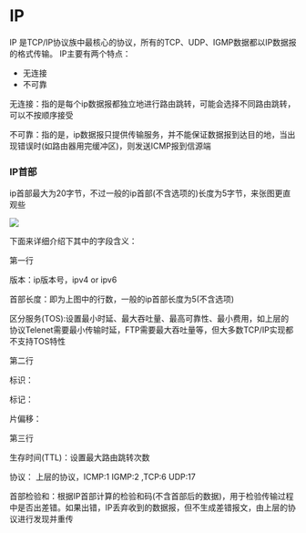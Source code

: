 
# IP

IP 是TCP/IP协议族中最核心的协议，所有的TCP、UDP、IGMP数据都以IP数据报的格式传输。
IP主要有两个特点：

- 无连接
- 不可靠

无连接：指的是每个ip数据报都独立地进行路由跳转，可能会选择不同路由跳转，可以不按顺序接受

不可靠：指的是，ip数据报只提供传输服务，并不能保证数据报到达目的地，当出现错误时(如路由器用完缓冲区)，则发送ICMP报到信源端

### IP首部

ip首部最大为20字节，不过一般的ip首部(不含选项的)长度为5字节，来张图更直观些

![](https://github.com/wljgithub/implement_network_protocols/blob/master/ReadMeFolder/resourse/ipHead.jpg)	

下面来详细介绍下其中的字段含义：

第一行

版本：ip版本号，ipv4 or ipv6

首部长度：即为上图中的行数，一般的ip首部长度为5(不含选项)

区分服务(TOS):设置最小时延、最大吞吐量、最高可靠性、最小费用，如上层的协议Telenet需要最小传输时延，FTP需要最大吞吐量等，但大多数TCP/IP实现都不支持TOS特性

第二行

标识：

标记：

片偏移：

第三行

生存时间(TTL)：设置最大路由跳转次数

协议： 上层的协议，ICMP:1 IGMP:2  ,TCP:6 UDP:17

首部检验和：根据IP首部计算的检验和码(不含首部后的数据)，用于检验传输过程中是否出差错。如果出错，IP丢弃收到的数据报，但不生成差错报文，由上层的协议进行发现并重传


